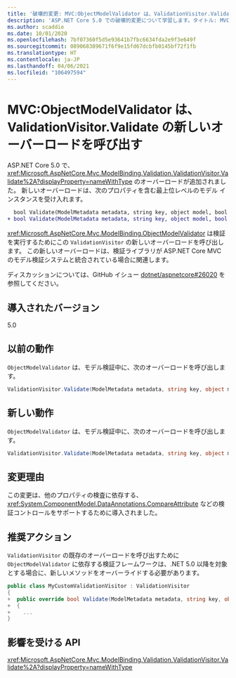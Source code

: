 ```yaml
---
title: '破壊的変更: MVC:ObjectModelValidator は、ValidationVisitor.Validate の新しいオーバーロードを呼び出す'
description: 'ASP.NET Core 5.0 での破壊的変更について学習します。タイトル: MVC: ObjectModelValidator は、ValidationVisitor.Validate の新しいオーバーロードを呼び出す'
ms.author: scaddie
ms.date: 10/01/2020
ms.openlocfilehash: 7bf07360f5d5e93641b7fbc6634fda2e9f3e649f
ms.sourcegitcommit: 089068389671f6f9e15fd67dcbfb0145bf72f1fb
ms.translationtype: HT
ms.contentlocale: ja-JP
ms.lasthandoff: 04/06/2021
ms.locfileid: "106497594"
---
```

# <a name="mvc-objectmodelvalidator-calls-a-new-overload-of-validationvisitorvalidate"></a>MVC:ObjectModelValidator は、ValidationVisitor.Validate の新しいオーバーロードを呼び出す

ASP.NET Core 5.0 で、<xref:Microsoft.AspNetCore.Mvc.ModelBinding.Validation.ValidationVisitor.Validate%2A?displayProperty=nameWithType> のオーバーロードが追加されました。 新しいオーバーロードは、次のプロパティを含む最上位レベルのモデル インスタンスを受け入れます。

```diff
  bool Validate(ModelMetadata metadata, string key, object model, bool alwaysValidateAtTopLevel);
+ bool Validate(ModelMetadata metadata, string key, object model, bool alwaysValidateAtTopLevel, object container);
```

<xref:Microsoft.AspNetCore.Mvc.ModelBinding.ObjectModelValidator> は検証を実行するためにこの `ValidationVisitor` の新しいオーバーロードを呼び出します。 この新しいオーバーロードは、検証ライブラリが ASP.NET Core MVC のモデル検証システムと統合されている場合に関連します。

ディスカッションについては、GitHub イシュー [dotnet/aspnetcore#26020](https://github.com/dotnet/aspnetcore/issues/26020) を参照してください。

## <a name="version-introduced"></a>導入されたバージョン

5.0

## <a name="old-behavior"></a>以前の動作

`ObjectModelValidator` は、モデル検証中に、次のオーバーロードを呼び出します。

```csharp
ValidationVisitor.Validate(ModelMetadata metadata, string key, object model, bool alwaysValidateAtTopLevel)
```

## <a name="new-behavior"></a>新しい動作

`ObjectModelValidator` は、モデル検証中に、次のオーバーロードを呼び出します。

```csharp
ValidationVisitor.Validate(ModelMetadata metadata, string key, object model, bool alwaysValidateAtTopLevel, object container)
```

## <a name="reason-for-change"></a>変更理由

この変更は、他のプロパティの検査に依存する、<xref:System.ComponentModel.DataAnnotations.CompareAttribute> などの検証コントロールをサポートするために導入されました。

## <a name="recommended-action"></a>推奨アクション

`ValidationVisitor` の既存のオーバーロードを呼び出すために `ObjectModelValidator` に依存する検証フレームワークは、.NET 5.0 以降を対象とする場合に、新しいメソッドをオーバーライドする必要があります。

```csharp
public class MyCustomValidationVisitor : ValidationVisitor
{
+  public override bool Validate(ModelMetadata metadata, string key, object model, bool alwaysValidateAtTopLevel, object container)
+  {
+    ...
}
```

## <a name="affected-apis"></a>影響を受ける API

<xref:Microsoft.AspNetCore.Mvc.ModelBinding.Validation.ValidationVisitor.Validate%2A?displayProperty=nameWithType>

<!--

### Category

ASP.NET Core

### Affected APIs

`Overload:Microsoft.AspNetCore.Mvc.ModelBinding.Validation.ValidationVisitor.Validate`

-->
